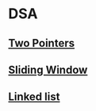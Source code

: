 # DSA

## [Two Pointers](https://leetcode.com/discuss/study-guide/1688903/Solved-all-two-pointers-problems-in-100-days.)
## [Sliding Window](https://leetcode.com/discuss/study-guide/1773891/Sliding-Window-Technique-and-Question-Bank)
## [Linked list](https://sarthak-acoustic.medium.com/must-do-linkedlist-problems-on-leetcode-19f47dc88fff)
## 
    
  
